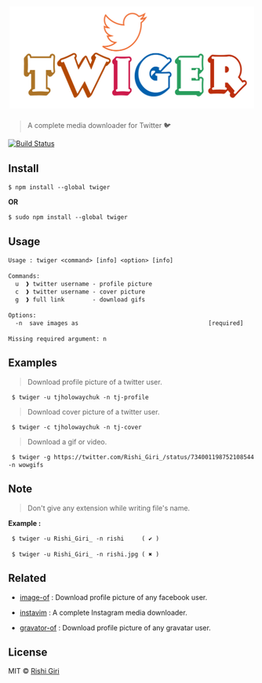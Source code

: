 <h1 align="center">
	<img src="media/1.png" width="500">
</h1>

> A complete media downloader for Twitter :bird:

[![Build Status](https://travis-ci.org/CodeDotJS/whatiz-cli.svg?branch=master)](https://travis-ci.org/CodeDotJS/twiger)

## Install

```
$ npm install --global twiger
```
 __OR__
```
$ sudo npm install --global twiger
```

## Usage

```
Usage : twiger <command> [info] <option> [info]

Commands:
  u  ❱ twitter username - profile picture
  c  ❱ twitter username - cover picture
  g  ❱ full link        - download gifs

Options:
  -n  save images as                                     [required]

Missing required argument: n
```

## Examples

> Download profile picture of a twitter user.

```
 $ twiger -u tjholowaychuk -n tj-profile
```

> Download cover picture of a twitter user.

```
 $ twiger -c tjholowaychuk -n tj-cover
```

> Download a gif or video.

```
 $ twiger -g https://twitter.com/Rishi_Giri_/status/734001198752108544 -n wowgifs
```

## Note

> Don't give any extension while writing file's name.

__Example :__

```
 $ twiger -u Rishi_Giri_ -n rishi     ( ✔ )

 $ twiger -u Rishi_Giri_ -n rishi.jpg ( ✖ ) 
```

## Related

- [image-of](https://github.com/CodeDotJS/image-of) : Download profile picture of any facebook user.

- [instavim](https://github.com/CodeDotJS/instavim) : A complete Instagram media downloader.

- [gravator-of](https://github.com/CodeDotJS/gravator-of) : Download profile picture of any gravatar user.

## License

MIT &copy; [Rishi Giri](http://rishigiri.com)